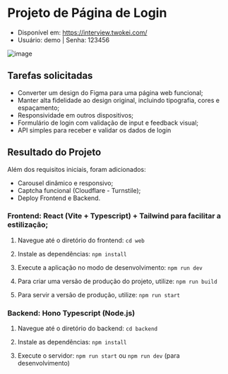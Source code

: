 # Projeto de Página de Login

- Disponível em: https://interview.twokei.com/
- Usuário: demo | Senha: 123456

![image](https://github.com/doiska/teste-toolzz/assets/40711231/d8ce2c6a-a642-424f-a380-f859b0fc24d4)

## Tarefas solicitadas
- Converter um design do Figma para uma página web funcional;
- Manter alta fidelidade ao design original, incluindo tipografia, cores e espaçamento;
- Responsividade em outros dispositivos;
- Formulário de login com validação de input e feedback visual;
- API simples para receber e validar os dados de login

## Resultado do Projeto
Além dos requisitos iniciais, foram adicionados:
- Carousel dinâmico e responsivo;
- Captcha funcional (Cloudflare - Turnstile);
- Deploy Frontend e Backend.

### Frontend: React (Vite + Typescript) + **Tailwind** para facilitar a estilização;

1. Navegue até o diretório do frontend:
``cd web``

2. Instale as dependências:
``npm install``

3. Execute a aplicação no modo de desenvolvimento:
``npm run dev``

4. Para criar uma versão de produção do projeto, utilize:
```npm run build```

5. Para servir a versão de produção, utilize:
``npm run start``

### Backend: Hono Typescript (Node.js)
1. Navegue até o diretório do backend:
``cd backend``

2. Instale as dependências:
``npm install``

3. Execute o servidor:
``npm run start`` ou ``npm run dev`` (para desenvolvimento)


